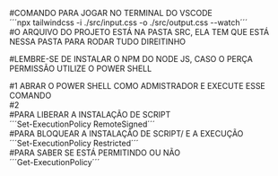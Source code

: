 #COMANDO PARA JOGAR NO TERMINAL DO VSCODE <br>
´´´npx tailwindcss -i ./src/input.css -o ./src/output.css --watch´´´
<br>
#O ARQUIVO DO PROJETO ESTÁ NA PASTA SRC, ELA TEM QUE ESTÁ NESSA PASTA PARA RODAR TUDO DIREITINHO<br>

#LEMBRE-SE DE INSTALAR O NPM DO NODE JS, CASO O PERÇA PERMISSÃO UTILIZE O POWER SHELL<br>

#1 ABRAR O POWER SHELL COMO ADMISTRADOR E EXECUTE ESSE COMANDO<br>
#2<br>
#PARA LIBERAR A INSTALAÇÃO DE SCRIPT<br>
´´´Set-ExecutionPolicy RemoteSigned´´´<br>
#PARA BLOQUEAR A INSTALAÇÃO DE SCRIPT/ E A EXECUÇÃO<br>
´´´Set-ExecutionPolicy Restricted´´´<br>
#PARA SABER SE ESTÁ PERMITINDO OU NÃO<br>
´´´Get-ExecutionPolicy´´´<br>
